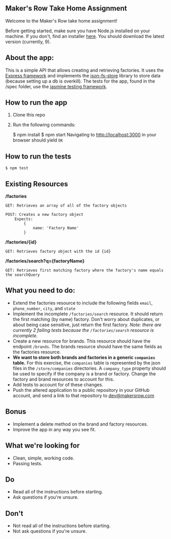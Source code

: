 Maker's Row Take Home Assignment
-------------------------------------------
Welcome to the Maker's Row take home assignment! 

Before getting started, make sure you have Node.js installed on your machine. If you don't, find an installer [here](https://nodejs.org/en/download/). You should download the latest version (currently, 9).

About the app:
--------------
This is a simple API that allows creating and retrieving factories. It uses the [Express framework](https://expressjs.com/) and implements the [json-fs-store](https://github.com/alexkwolfe/json-fs-store) library to store data (because setting up a db is overkill). The tests for the app, found in the /spec folder, use the [jasmine testing framework](https://github.com/jasmine/jasmine). 

How to run the app
------------------
1) Clone this repo 
2) Run the following commands:


    $ npm install
    $ npm start
Navigating to [http://localhost:3000](http://localhost:3000) in your browser should yield `OK` 

How to run the tests
--------------------
    $ npm test


Existing Resources
------------------
**/factories**

    GET: Retrieves an array of all of the factory objects
    
    POST: Creates a new factory object
        Expects:
            {
                name: 'Factory Name'
            }

**/factories/{id}**

    GET: Retrieves factory object with the id {id}
    
**/factories/search?q={factoryName}**

    GET: Retrieves first matching factory where the factory's name equals the searchQuery




What you need to do:
--------------------
 - Extend the factories resource to include the following fields `email`, `phone_number`, `city`, and `state`
 - Implement the incomplete `/factories/search` resource. It should return the first matching (by name) factory. Don't worry about duplicates, or about being case sensitive, just return the first factory. *Note: there are currently 2 failing tests because the `/factories/search` resource is incomplete.* 
 - Create a new resource for brands. This resource should have the endpoint `/brands`. The brands resource should have the same fields as the factories resource. 
 - **We want to store both brands and factories in a generic `companies` table.** For this exercise, the `companies` table is represented by the json files in the `/store/companies` directories. A `company_type` property should be used to specify if the company is a brand or factory. Change the factory and brand resources to account for this.
 - Add tests to account for of these changes.
 - Push the altered application to a public repository in your GitHub account, and send a link to that repository to [dev@makersrow.com](mailto:dev@makersrow.com) 

Bonus
-----
 - Implement a delete method on the brand and factory resources. 
 - Improve the app in any way you see fit.
 
What we're looking for
----------------------
 - Clean, simple, working code.
 - Passing tests.

Do
--
 - Read all of the instructions before starting.
 - Ask questions if you're unsure.

Don't
-----
 - Not read all of the instructions before starting.
 - Not ask questions if you're unsure.